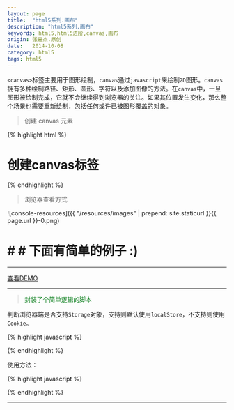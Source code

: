 ```yaml
---
layout: page
title:  "html5系列.画布"
description: "html5系列.画布"
keywords: html5,html5进阶,canvas,画布
origin: 张嘉杰.原创
date:   2014-10-08
category: html5
tags: html5
---
```

`<canvas>`标签主要用于图形绘制，`canvas`通过`javascript`来绘制`2D`图形。`canvas`拥有多种绘制路径、矩形、圆形、字符以及添加图像的方法。在`canvas`中，一旦图形被绘制完成，它就不会继续得到浏览器的关注。如果其位置发生变化，那么整个场景也需要重新绘制，包括任何或许已被图形覆盖的对象。
<!--more-->

> 创建 canvas 元素

{% highlight html %}

# 创建canvas标签
<canvas id="myCanvas" width="200" height="200"></canvas>

{% endhighlight %}

> 浏览器查看方式

![console-resources]({{ "/resources/images" | prepend: site.staticurl }}{{ page.url }}-0.png)    

# # # 下面有简单的例子 :)

-----------------------

<a class="btn btn-primary btn-sm" href="/resources/demo{{ page.url}}.html" target="_blank">查看DEMO</a>   

-----------------------

> <font color="# fa8072">封装了个简单逻辑的脚本</font>

判断浏览器端是否支持`Storage`对象，支持则默认使用`localStore`，不支持则使用`Cookie`。  

{% highlight javascript %}



{% endhighlight %}

使用方法：

{% highlight javascript %}


	
{% endhighlight %}

-----------------------
